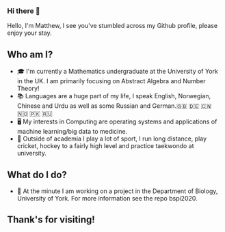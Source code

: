 ### Hi there 👋

Hello, I'm Matthew, I see you've stumbled across my Github profile, please enjoy your stay.

## Who am I? 

* 🎓 I'm currently a Mathematics undergraduate at the University of York in the UK. I am primarily focusing on Abstract Algebra and Number Theory!
* 📚 Languages are a huge part of my life, I speak English, Norwegian, Chinese and Urdu as well as some Russian and German.🇬🇧 🇩🇪 🇨🇳 🇳🇴 🇵🇰 🇷🇺
* 🖥 My interests in Computing are operating systems and applications of machine learning/big data to medicine.
* 🏏 Outside of academia I play a lot of sport, I run long distance, play cricket, hockey to a fairly high level and practice taekwondo at university.


## What do I do?

* 🦠 At the minute I am working on a project in the Department of Biology, University of York. For more information see the repo bspi2020.

## Thank's for visiting!
